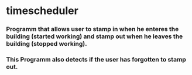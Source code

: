 # timescheduler 
### Programm that allows user to stamp in when he enteres the building (started working) and stamp out when he leaves the building (stopped working).
### This Programm also detects if the user has forgotten to stamp out.
